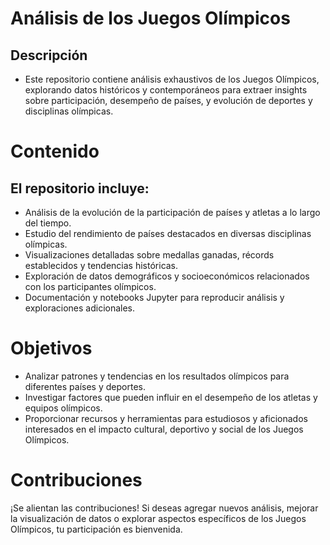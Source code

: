 # Análisis de los Juegos Olímpicos
## Descripción
- Este repositorio contiene análisis exhaustivos de los Juegos Olímpicos, explorando datos históricos y contemporáneos para extraer insights sobre participación, desempeño de países, y evolución de deportes y disciplinas olímpicas.

# Contenido
## El repositorio incluye:

- Análisis de la evolución de la participación de países y atletas a lo largo del tiempo.
- Estudio del rendimiento de países destacados en diversas disciplinas olímpicas.
- Visualizaciones detalladas sobre medallas ganadas, récords establecidos y tendencias históricas.
- Exploración de datos demográficos y socioeconómicos relacionados con los participantes olímpicos.
- Documentación y notebooks Jupyter para reproducir análisis y exploraciones adicionales.
# Objetivos
- Analizar patrones y tendencias en los resultados olímpicos para diferentes países y deportes.
- Investigar factores que pueden influir en el desempeño de los atletas y equipos olímpicos.
- Proporcionar recursos y herramientas para estudiosos y aficionados interesados en el impacto cultural, deportivo y social de los Juegos Olímpicos.
# Contribuciones
¡Se alientan las contribuciones! Si deseas agregar nuevos análisis, mejorar la visualización de datos o explorar aspectos específicos de los Juegos Olímpicos, tu participación es bienvenida.
